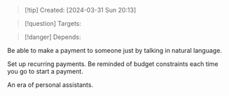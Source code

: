 
>[!tip] Created: [2024-03-31 Sun 20:13]

>[!question] Targets: 

>[!danger] Depends: 

Be able to make a payment to someone just by talking in natural language.

Set up recurring payments.  Be reminded of budget constraints each time you go to start a payment.

An era of personal assistants.